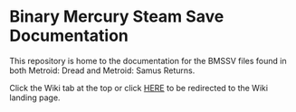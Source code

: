 # Binary Mercury Steam Save Documentation
This repository is home to the documentation for the BMSSV files found in both Metroid: Dread and Metroid: Samus Returns.

Click the Wiki tab at the top or click [HERE](https://github.com/KhaosVoid/BMSSV/wiki) to be redirected to the Wiki landing page.
